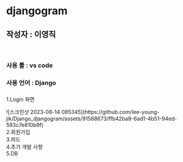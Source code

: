 # djangogram

<h2>작성자 : 이영직</h2>
<br>
<div>
<h3>사용 툴 : vs code</h3>
</div>
<div>
<h3>사용 언어 : Django<h3>
</div>
<div>
<p>1.Login 화면</p>
</div>
![스크린샷 2023-08-14 085345](https://github.com/lee-young-jik/Django_djangogram/assets/91588673/ffb42ba8-6ad1-4b51-94ed-593c7e810b9f)

<div>2.회원가입</div>


<div>3.피드</div>

<div>4.추가 개발 사항</div>


<div>5.DB</div>
